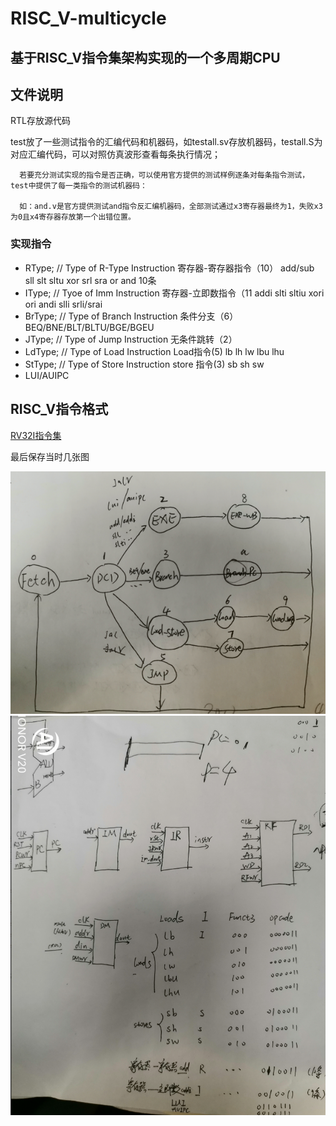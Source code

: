 # RISC_V-multicycle

## 基于RISC_V指令集架构实现的一个多周期CPU

## 文件说明
RTL存放源代码

test放了一些测试指令的汇编代码和机器码，如testall.sv存放机器码，testall.S为对应汇编代码，可以对照仿真波形查看每条执行情况；

      若要充分测试实现的指令是否正确，可以使用官方提供的测试样例逐条对每条指令测试，test中提供了每一类指令的测试机器码：
      
      如：and.v是官方提供测试and指令反汇编机器码，全部测试通过x3寄存器最终为1，失败x3为0且x4寄存器存放第一个出错位置。

### 实现指令
- RType;    // Type of R-Type Instruction   寄存器-寄存器指令（10） add/sub sll slt sltu xor srl sra or and  10条
- IType;    // Tyoe of Imm    Instruction   寄存器-立即数指令（11  addi slti sltiu xori ori andi slli srli/srai
- BrType;  // Type of Branch Instruction   条件分支（6） BEQ/BNE/BLT/BLTU/BGE/BGEU
- JType;    // Type of Jump   Instruction   无条件跳转（2）
- LdType;  // Type of Load   Instruction   Load指令(5)   lb lh lw lbu lhu
- StType;   // Type of Store  Instruction   store 指令(3) sb sh sw
- LUI/AUIPC

## RISC_V指令格式
[RV32I指令集](https://www.cnblogs.com/mikewolf2002/p/9864652.html)

最后保存当时几张图

![状态机](images/状态机.png)
![模块](images/2.png)
